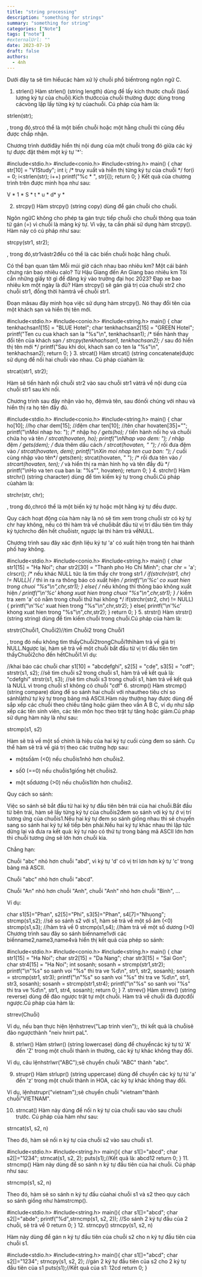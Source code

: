 ```yaml
---
title: "string processing"
description: "something for strings"
summary: "something for string"
categories: ["Note"]
tags: ["note"]
#externalUrl: ""
date: 2023-07-19
draft: false
authors:
  - 4nh
---
```

Dưới đây ta sẽ tìm hiểucác hàm xử lý chuỗi phổ biếntrong ngôn ngữ C.

1. strlen()
Hàm strlen() (string length) dùng để lấy kích thước chuỗi (làsố lượng ký tự của chuỗi).Kích thướccủa chuỗi thường được dùng trong cácvòng lặp lấy từng ký tự củachuỗi. Cú pháp của hàm là:

strlen(str);

, trong đó,strcó thể là một biến chuỗi hoặc một hằng chuỗi thì cũng đều được chấp nhận.

Chương trình dướiđây hiển thị nội dung của một chuỗi trong đó giữa các ký tự được đặt thêm một ký tự '*':

#include<stdio.h> #include<conio.h> #include<string.h> main() { char str[10] = "V1Study"; int i; /* truy xuất và hiển thị từng ký tự của chuỗi */ for(i = 0; i<strlen(str); i++) printf("%c * ", str[i]); return 0; }
Kết quả của chương trình trên được minh họa như sau:

V * 1 * S * t * u * d* y *

2. strcpy()
Hàm strcpy() (string copy) dùng để gán chuỗi cho chuỗi.

Ngôn ngữC không cho phép ta gán trực tiếp chuỗi cho chuỗi thông qua toán tử gán (=) vì chuỗi là mảng ký tự. Vì vậy, ta cần phải sử dụng hàm strcpy(). Hàm này có cú pháp như sau:

strcpy(str1, str2);

, trong đó,str1vàstr2đều có thể là các biến chuỗi hoặc hằng chuỗi.

Có thể bạn quan tâm
Mỗi múi giờ cách nhau bao nhiêu km?
Một cái bánh chưng rán bao nhiêu calo?
Từ Hậu Giang đến An Giang bao nhiêu km
Tôi cần những giấy tờ gì để đăng ký vào trường đại học 2023?
Đạp xe bao nhiêu km một ngày là đủ?
Hàm strcpy() sẽ gán giá trị của chuỗi str2 cho chuỗi str1, đồng thời hàmtrả về chuỗi str1.

Đoạn mãsau đây minh họa việc sử dụng hàm strcpy(). Nó thay đổi tên của một khách sạn và hiển thị tên mới.

#include<stdio.h> #include<conio.h> #include<string.h> main() { char tenkhachsan1[15] = "BLUE Hotel"; char tenkhachsan2[15] = "GREEN Hotel"; printf("Ten cu cua khach san la \"%s\"\n", tenkhachsan1); /* tiến hành thay đổi tên của khách sạn */ strcpy(tenkhachsan1, tenkhachsan2); /* sau đó hiển thị tên mới */ printf("Sau khi doi, khach san co ten la \"%s\"\n", tenkhachsan2); return 0; }
3. strcat()
Hàm strcat() (string concatenate)được sử dụng để nối hai chuỗi vào nhau. Cú pháp củahàm là:

strcat(str1, str2);

Hàm sẽ tiến hành nối chuỗi str2 vào sau chuỗi str1 vàtrả về nội dung của chuỗi str1 sau khi nối.

Chương trình sau đây nhận vào họ, đệmvà tên, sau đónối chúng với nhau và hiển thị ra họ tên đầy đủ.

#include<stdio.h> #include<conio.h> #include<string.h> main() { char ho[10]; //họ char dem[15]; //đệm char ten[10]; //tên char hovaten[35]=""; printf("\nMoi nhap ho: "); /* nhập họ */ gets(ho); /* tiến hành nối họ và chuỗi chứa họ và tên */ strcat(hovaten, ho); printf("\nNhap vao dem: "); /* nhập đệm */ gets(dem); /* đưa thêm dấu cách */ strcat(hovaten, " "); /* rồi đưa đệm vào */ strcat(hovaten, dem); printf("\nXin moi nhap ten cua ban: "); /* cuối cùng nhập vào tên*/ gets(ten); strcat(hovaten, " "); /* rồi đưa tên vào */ strcart(hovaten, ten); /* và hiển thị ra màn hình họ và tên đầy đủ */ printf("\nHo va ten cua ban la: \"%s\"", hovaten); return 0; }
4. strchr()
Hàm strchr() (string character) dùng để tìm kiếm ký tự trong chuỗi.Cú pháp củahàm là:

strchr(str, chr);

, trong đó,chrcó thể là một biến ký tự hoặc một hằng ký tự đều được.

Quy cách hoạt động của hàm này là nó sẽ tìm xem trong chuỗi str có ký tự chr hay không, nếu có thì hàm trả về chuỗibắt đầu từ vị trí đầu tiên tìm thấy ký tựchrcho đến hết chuỗistr, ngược lại thì hàm trả vềNULL.

Chương trình sau đây xác định liệu ký tự 'a' có xuất hiện trong tên hai thành phố hay không.

#include<stdio.h> #include<conio.h> #include<string.h> main() { char str1[15] = "Ha Noi"; char str2[30] = "Thanh pho Ho Chi Minh"; char chr = 'a'; clrscr(); /* nếu khác NULL tức là tìm thấy chr trong str1 */ if(strchr(str1, chr) != NULL){ /* thì in ra ra thông báo có xuất hiện */ printf("\n'%c' co xuat hien trong chuoi \"%s\"\n",chr,str1); } else{ /* nếu không thì thông báo không xuất hiện */ printf("\n'%c' khong xuat hien trong chuoi \"%s\"\n",chr,str1); } /* kiểm tra xem 'a' có nằm trong chuỗi thứ hai không */ if(strchr(str2, chr) != NULL) { printf("\n'%c' xuat hien trong \"%s\"\n",chr,str2); } else{ printf("\n'%c' khong xuat hien trong \"%s\"\n",chr,str2); } return 0; }
5. strstr()
Hàm strstr() (string string) dùng để tìm kiếm chuỗi trong chuỗi.Cú pháp của hàm là:

strstr(Chuỗi1, Chuỗi2)//tìm Chuỗi2 trong Chuỗi1

, trong đó nếu không tìm thấyChuỗi2trongChuỗi1thìhàm trả về giá trị NULL.Ngược lại, hàm sẽ trả về một chuỗi bắt đầu từ vị trí đầu tiên tìm thấyChuỗi2cho đến hếtChuỗi1.Ví dụ:

//khai báo các chuỗi char s1[10] = "abcdefghi", s2[5] = "cde", s3[5] = "cdf"; strstr(s1, s2); //sẽ tìm chuỗi s2 trong chuỗi s1, hàm trả về kết quả là: "cdefghi" strstr(s1, s3); //sẽ tìm chuỗi s3 trong chuỗi s1, hàm trả về kết quả là NULL vì trong chuỗi s1 không có chuỗi "cdf"
6. strcmp()
Hàm strcmp() (string compare) dùng để so sánh hai chuỗi với nhautheo tiêu chí so sánhlàthứ tự ký tự trong bảng mã ASCII.Hàm này thường hay được dùng để sắp xếp các chuỗi theo chiều tăng hoặc giảm theo vần A B C, ví dụ như sắp xếp các tên sinh viên, các tên môn học theo trật tự tăng hoặc giảm.Cú pháp sử dụng hàm này là như sau:

strcmp(s1, s2)

Hàm sẽ trả về một số chính là hiệu của hai ký tự cuối cùng đem so sánh. Cụ thể hàm sẽ trả về giá trị theo các trường hợp sau:

- mộtsốâm (<0) nếu chuỗis1nhỏ hơn chuỗis2.

- số0 (==0) nếu chuỗis1giống hệt chuỗis2.

- một sốdương (>0) nếu chuỗis1lớn hơn chuỗis2.

Quy cách so sánh:

Việc so sánh sẽ bắt đầu từ hai ký tự đầu tiên bên trái của hai chuỗi.Bắt đầu từ bên trái, hàm sẽ lấy từng ký tự của chuỗis2đem so sánh với ký tự ở vị trí tương ứng của chuỗis1.Nếu hai ký tự đem so sánh giống nhau thì sẽ chuyển sang so sánh hai ký tự kế tiếp bên phải.Nếu hai ký tự khác nhau thì lập tức dừng lại và đưa ra kết quả: ký tự nào có thứ tự trong bảng mã ASCII lớn hơn thì chuỗi tương ứng sẽ lớn hơn chuỗi kia.

Chẳng hạn:

Chuỗi "abc" nhỏ hơn chuỗi "abd", vì ký tự 'd' có vị trí lơn hơn ký tự 'c' trong bảng mã ASCII.

Chuỗi "abc" nhỏ hơn chuỗi "abcd".

Chuỗi "An" nhỏ hơn chuỗi "Anh", chuỗi "Anh" nhỏ hơn chuỗi "Binh", ...

Ví dụ:

char s1[5]="Phan", s2[5]="Phi", s3[5]="Phan", s4[7]="Nhuong"; strcmp(s1,s2); //sẽ so sánh s2 với s1, hàm sẽ trả về một số âm (<0) strcmp(s1,s3); //hàm trả về 0 strcmp(s1,s4); //hàm trả về một số dương (>0)
Chương trình sau đây so sánh biếnname1với các biếnname2,name3,name4và hiển thị kết quả của phép so sánh:

#include<stdio.h> #include<conio.h> #include<string.h> main() { char str1[15] = "Ha Noi"; char str2[15] = "Da Nang"; char str3[15] = "Sai Gon"; char str4[15] = "Ha Noi"; int sosanh; sosanh = strcmp(str1,str2); printf("\n\"%s\" so sanh voi \"%s\" thi tra ve %d\n", str1, str2, sosanh); sosanh = strcmp(str1, str3); printf("\n\"%s\" so sanh voi \"%s\" thi tra ve %d\n", str1, str3, sosanh); sosanh = strcmp(str1,str4); printf("\n\"%s\" so sanh voi \"%s\" thi tra ve %d\n", str1, str4, sosanh); return 0; }
7. strrev()
Hàm strrev() (string reverse) dùng để đảo ngược trật tự một chuỗi. Hàm trả về chuỗi đã đượcđổi ngược.Cú pháp của hàm là:

strrev(Chuỗi)

Ví dụ, nếu bạn thực hiện lệnhstrrev("Lap trinh vien");, thì kết quả là chuỗisẽ đảo ngượcthành "neiv hnirt paL".

8. strlwr()
Hàm strlwr() (string lowercase) dùng để chuyểncác ký tự từ 'A' đến 'Z' trong một chuỗi thành in thường, các ký tự khác không thay đổi.

Ví dụ, câu lệnhstrlwr("ABC");sẽ chuyển chuỗi "ABC" thành "abc".

9. strupr()
Hàm strlupr() (string uppercase) dùng để chuyển các ký tự từ 'a' đến 'z' trong một chuỗi thành in HOA, các ký tự khác không thay đổi.

Ví dụ, lệnhstrupr("vietnam");sẽ chuyển chuỗi "vietnam"thành chuỗi"VIETNAM".

10. strncat()
Hàm này dùng để nối n ký tự của chuỗi sau vào sau chuỗi trước. Cú pháp của hàm như sau:

strncat(s1, s2, n)

Theo đó, hàm sẽ nối n ký tự của chuỗi s2 vào sau chuỗi s1.

#include<stdio.h> #include<string.h> main(){ char s1[]="abcd"; char s2[]="1234"; strncat(s1, s2, 2); puts(s1);//Kết quả là: abcd12 return 0; }
11. strncmp()
Hàm này dùng để so sánh n ký tự đầu tiên của hai chuỗi. Cú pháp như sau:

strncmp(s1, s2, n)

Theo đó, hàm sẽ so sánh n ký tự đầu củahai chuỗi s1 và s2 theo quy cách so sánh giống như hàmstrcmp().

#include<stdio.h> #include<string.h> main(){ char s1[]="abcd"; char s2[]="abde"; printf("%d",strncmp(s1, s2, 2)); //So sánh 2 ký tự đầu của 2 chuỗi, sẽ trả về 0 return 0; }
12. strncpy()
strncpy(s1, s2, n)

Hàm này dùng để gán n ký tự đầu tiên của chuỗi s2 cho n ký tự đầu tiên của chuỗi s1.

#include<stdio.h> #include<string.h> main(){ char s1[]="abcd"; char s2[]="1234"; strncpy(s1, s2, 2); //gán 2 ký tự đầu tiên của s2 cho 2 ký tự đầu tiên của s1 puts(s1);//Kết quả của s1: 12cd return 0; }